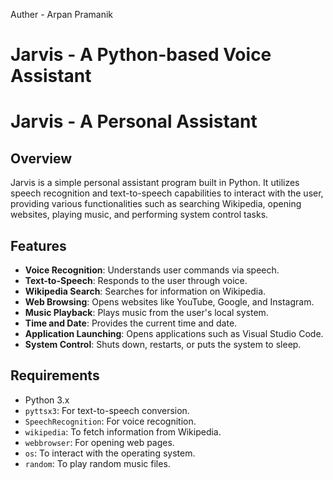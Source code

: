 Auther - Arpan Pramanik
# Jarvis - A Python-based Voice Assistant
# Jarvis - A Personal Assistant

## Overview
Jarvis is a simple personal assistant program built in Python. It utilizes speech recognition and text-to-speech capabilities to interact with the user, providing various functionalities such as searching Wikipedia, opening websites, playing music, and performing system control tasks.

## Features
- **Voice Recognition**: Understands user commands via speech.
- **Text-to-Speech**: Responds to the user through voice.
- **Wikipedia Search**: Searches for information on Wikipedia.
- **Web Browsing**: Opens websites like YouTube, Google, and Instagram.
- **Music Playback**: Plays music from the user's local system.
- **Time and Date**: Provides the current time and date.
- **Application Launching**: Opens applications such as Visual Studio Code.
- **System Control**: Shuts down, restarts, or puts the system to sleep.

## Requirements
- Python 3.x
- `pyttsx3`: For text-to-speech conversion.
- `SpeechRecognition`: For voice recognition.
- `wikipedia`: To fetch information from Wikipedia.
- `webbrowser`: For opening web pages.
- `os`: To interact with the operating system.
- `random`: To play random music files.
